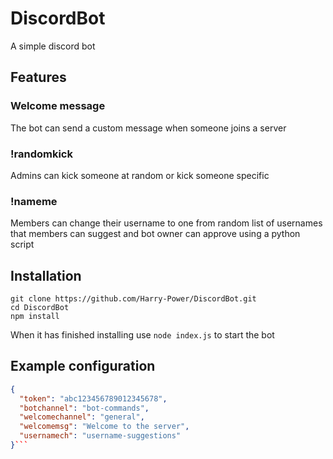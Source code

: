 # DiscordBot
A simple discord bot

## Features
### Welcome message
The bot can send a custom message when someone joins a server
### !randomkick
Admins can kick someone at random or kick someone specific
### !nameme
Members can change their username to one from random list of usernames that members can suggest and bot owner can approve using a python script

## Installation
```
git clone https://github.com/Harry-Power/DiscordBot.git
cd DiscordBot
npm install
```
When it has finished installing use `node index.js` to start the bot

## Example configuration
```json
{
  "token": "abc123456789012345678",
  "botchannel": "bot-commands",
  "welcomechannel": "general",
  "welcomemsg": "Welcome to the server",
  "usernamech": "username-suggestions"
}```
